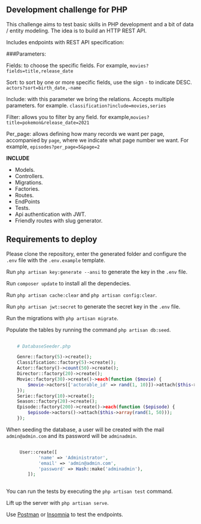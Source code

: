 ## Development challenge for PHP

This challenge aims to test basic skills in PHP development and a bit of data / entity modeling. The idea is to build an HTTP REST API.


Includes endpoints with REST API specification:

###Parameters:

Fields: to choose the specific fields. For example, `movies?fields=title,release_date` 

Sort: to sort by one or more specific fields, use the sign `-` to indicate DESC. `actors?sort=birth_date,-name` 

Include: with this parameter we bring the relations. Accepts multiple parameters. for example. `classification?include=movies,series`

Filter: allows you to filter by any field. for example,`movies?title=pokemon&release_date=2021`


Per_page: allows defining how many records we want per page, accompanied by `page`, where we indicate what page number we want. For example, `episodes?per_page=5&page=2`


<b>INCLUDE</b>

- Models.
- Controllers.
- Migrations. 
- Factories.
- Routes.
- EndPoints
- Tests.
- Api authentication with JWT.
- Friendly routes with slug generator.

## Requirements to deploy

Please clone the repository, enter the generated folder and configure the `.env` file with the `.env.example` template.

Run `php artisan key:generate --ansi` to generate the key in the `.env` file.

Run `composer update` to install all the dependecies.

Run `php artisan cache:clear` and `php artisan config:clear`.

Run `php artisan jwt:secret` to generate the secret key in the `.env` file.

Run the migrations with `php artisan migrate`.

Populate the tables by running the command `php artisan db:seed`.


```php
    
    # DatabaseSeeder.php

    Genre::factory(5)->create();
    Classification::factory(5)->create();
    Actor::factory()->count(50)->create();
    Director::factory(20)->create();
    Movie::factory(30)->create()->each(function ($movie) {
        $movie->actors(['actorable_id' => rand(1, 10)])->attach($this->array(rand(1, 50)));
    });
    Serie::factory(10)->create();
    Season::factory(20)->create();
    Episode::factory(200)->create()->each(function ($episode) {
        $episode->actors()->attach($this->array(rand(1, 50)));
    });

```

When seeding the database, a user will be created with the mail `admin@admin.com` and its password will be `adminadmin`.


```php

	 User::create([
            'name' => 'Administrator',
            'email' => 'admin@admin.com',
            'password' => Hash::make('adminadmin'),
        ]);
     
```

You can run the tests by executing the `php artisan test` command.

Lift up the server with `php artisan serve`.

Use [Postman](https://www.postman.com/) or [Insomnia](https://insomnia.rest/) to test the endpoints.
